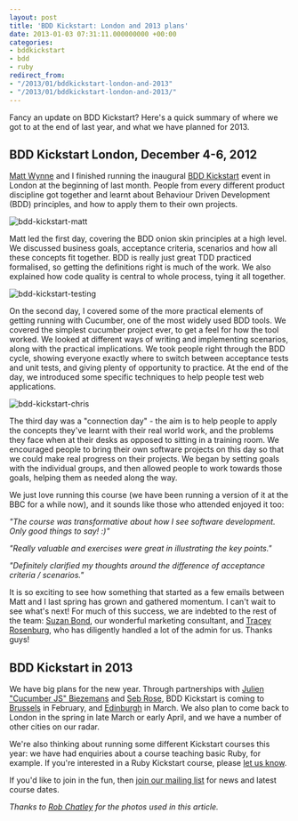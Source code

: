 ```yaml
---
layout: post
title: 'BDD Kickstart: London and 2013 plans'
date: 2013-01-03 07:31:11.000000000 +00:00
categories:
- bddkickstart
- bdd
- ruby
redirect_from:
- "/2013/01/bddkickstart-london-and-2013"
- "/2013/01/bddkickstart-london-and-2013/"
---
```

Fancy an update on BDD Kickstart? Here's a quick summary of where we got to at the end of last year, and what we have planned for 2013.

## BDD Kickstart London, December 4-6, 2012

[Matt Wynne](http://mattwynne.net) and I finished running the inaugural [BDD Kickstart](http://bddkickstart.com) event in London at the beginning of last month. People from every different product discipline got together and learnt about Behaviour Driven Development (BDD) principles, and how to apply them to their own projects.

![bdd-kickstart-matt](http://chrismdp.com/files/bdd-kickstart-matt.jpg)

Matt led the first day, covering the BDD onion skin principles at a high level. We discussed business goals, acceptance criteria, scenarios and how all these concepts fit together. BDD is really just great TDD practiced formalised, so getting the definitions right is much of the work. We also explained how code quality is central to whole process, tying it all together.

![bdd-kickstart-testing](http://chrismdp.com/files/bdd-kickstart-testing.jpg)

On the second day, I covered some of the more practical elements of getting running with Cucumber, one of the most widely used BDD tools. We covered the simplest cucumber project ever, to get a feel for how the tool worked. We looked at different ways of writing and implementing scenarios, along with the practical implications. We took people right through the BDD cycle, showing everyone exactly where to switch between acceptance tests and unit tests, and giving plenty of opportunity to practice. At the end of the day, we introduced some specific techniques to help people test web applications.

![bdd-kickstart-chris](http://chrismdp.com/files/bdd-kickstart-chris.jpg)

The third day was a "connection day" - the aim is to help people to apply the concepts they've learnt with their real world work, and the problems they face when at their desks as opposed to sitting in a training room. We encouraged people to bring their own software projects on this day so that we could make real progress on their projects. We began by setting goals with the individual groups, and then allowed people to work towards those goals, helping them as needed along the way.

We just love running this course (we have been running a version of it at the BBC for a while now), and it sounds like those who attended enjoyed it too:

<p><i>"The course was transformative about how I see software development. Only good things to say! :)"</i></p>

<p><i>"Really valuable and exercises were great in illustrating the key points."</i></p>

<p><i>"Definitely clarified my thoughts around the difference of acceptance criteria / scenarios."</i></p>


It is so exciting to see how something that started as a few emails between Matt and I last spring has grown and gathered momentum. I can't wait to see what's next! For much of this success, we are indebted to the rest of the team: [Suzan Bond](http://suzanbond.com), our wonderful marketing consultant, and [Tracey Rosenburg](https://twitter.com/tsrosenberg), who has diligently handled a lot of the admin for us. Thanks guys!

## BDD Kickstart in 2013

We have big plans for the new year. Through partnerships with [Julien "Cucumber JS" Biezemans](http://twitter.com/jbpros) and [Seb Rose](https://twitter.com/sebrose), BDD Kickstart is coming to [Brussels](http://bddkickstart.com/dates#brussels) in February, and [Edinburgh](http://bddkickstart.com/dates#edinburgh) in March. We also plan to come back to London in the spring in late March or early April, and we have a number of other cities on our radar.

We're also thinking about running some different Kickstart courses this year: we have had enquiries about a course teaching basic Ruby, for example. If you're interested in a Ruby Kickstart course, please [let us know](mailto:hello@bddkickstart.com).

If you'd like to join in the fun, then [join our mailing list](http://bddkickstart.com) for news and latest course dates.

<p><i>Thanks to <a href='http://twitter.com/rchatley'>Rob Chatley</a> for the photos used in this article.</i></p>
